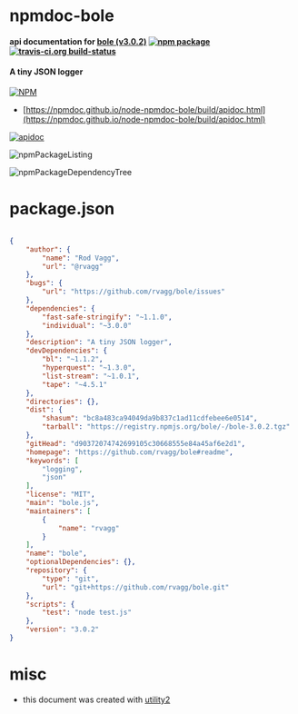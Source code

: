 # npmdoc-bole

#### api documentation for  [bole (v3.0.2)](https://github.com/rvagg/bole#readme)  [![npm package](https://img.shields.io/npm/v/npmdoc-bole.svg?style=flat-square)](https://www.npmjs.org/package/npmdoc-bole) [![travis-ci.org build-status](https://api.travis-ci.org/npmdoc/node-npmdoc-bole.svg)](https://travis-ci.org/npmdoc/node-npmdoc-bole)

#### A tiny JSON logger

[![NPM](https://nodei.co/npm/bole.png?downloads=true&downloadRank=true&stars=true)](https://www.npmjs.com/package/bole)

- [https://npmdoc.github.io/node-npmdoc-bole/build/apidoc.html](https://npmdoc.github.io/node-npmdoc-bole/build/apidoc.html)

[![apidoc](https://npmdoc.github.io/node-npmdoc-bole/build/screenCapture.buildCi.browser.%252Ftmp%252Fbuild%252Fapidoc.html.png)](https://npmdoc.github.io/node-npmdoc-bole/build/apidoc.html)

![npmPackageListing](https://npmdoc.github.io/node-npmdoc-bole/build/screenCapture.npmPackageListing.svg)

![npmPackageDependencyTree](https://npmdoc.github.io/node-npmdoc-bole/build/screenCapture.npmPackageDependencyTree.svg)



# package.json

```json

{
    "author": {
        "name": "Rod Vagg",
        "url": "@rvagg"
    },
    "bugs": {
        "url": "https://github.com/rvagg/bole/issues"
    },
    "dependencies": {
        "fast-safe-stringify": "~1.1.0",
        "individual": "~3.0.0"
    },
    "description": "A tiny JSON logger",
    "devDependencies": {
        "bl": "~1.1.2",
        "hyperquest": "~1.3.0",
        "list-stream": "~1.0.1",
        "tape": "~4.5.1"
    },
    "directories": {},
    "dist": {
        "shasum": "bc8a483ca94049da9b837c1ad11cdfebee6e0514",
        "tarball": "https://registry.npmjs.org/bole/-/bole-3.0.2.tgz"
    },
    "gitHead": "d90372074742699105c30668555e84a45af6e2d1",
    "homepage": "https://github.com/rvagg/bole#readme",
    "keywords": [
        "logging",
        "json"
    ],
    "license": "MIT",
    "main": "bole.js",
    "maintainers": [
        {
            "name": "rvagg"
        }
    ],
    "name": "bole",
    "optionalDependencies": {},
    "repository": {
        "type": "git",
        "url": "git+https://github.com/rvagg/bole.git"
    },
    "scripts": {
        "test": "node test.js"
    },
    "version": "3.0.2"
}
```



# misc
- this document was created with [utility2](https://github.com/kaizhu256/node-utility2)
